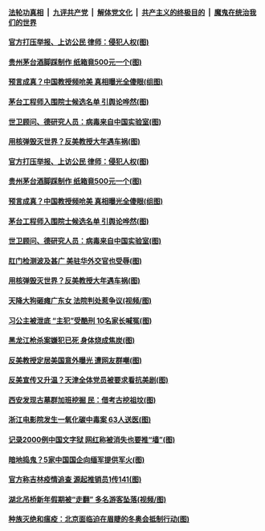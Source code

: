 

####  [法轮功真相](../../../../basic/blob/master/README.md?t=02200431) &nbsp;|&nbsp; [九评共产党](../../../../9ping.md/blob/master/README.md?t=02200431) &nbsp;|&nbsp; [解体党文化](../../../../jtdwh.md/blob/master/README.md?t=02200431)  &nbsp;|&nbsp; [共产主义的终极目的](../../../../gczydzjmd.md/blob/master/README.md?t=02200431) &nbsp;|&nbsp; [魔鬼在统治我们的世界](../../../../mgztzwmdsj.md/blob/master/README.md?t=02200431) 

#### [官方打压举报、上访公民 律师：侵犯人权(图)](../pages/p1/963075.md?t=02200431) 

#### [贵州茅台酒脚踩制作 纸箱竟500元一个(图)](../pages/p1/963055.md?t=02200431) 

#### [预言成真？中国教授频呛美 真相曝光全傻眼(组图)](../pages/p1/962983.md?t=02200431) 

#### [茅台工程师入围院士候选名单 引舆论哗然(图)](../pages/p1/963041.md?t=02200431) 

#### [世卫顾问、德研究人员：病毒来自中国实验室(图)](../pages/p1/963010.md?t=02200431) 

#### [用核弹毁灭世界？反美教授大年遇车祸(图)](../pages/p1/962985.md?t=02200431) 

#### [官方打压举报、上访公民 律师：侵犯人权(图)](../pages/p1/963075.md?t=02200431) 

#### [贵州茅台酒脚踩制作 纸箱竟500元一个(图)](../pages/p1/963055.md?t=02200431) 

#### [预言成真？中国教授频呛美 真相曝光全傻眼(组图)](../pages/p1/962983.md?t=02200431) 

#### [茅台工程师入围院士候选名单 引舆论哗然(图)](../pages/p1/963041.md?t=02200431) 


#### [世卫顾问、德研究人员：病毒来自中国实验室(图)](../pages/p1/963010.md?t=02200431) 

#### [肛门检测波及甚广 美驻华外交官也受辱(图)](../pages/p1/962992.md?t=02200431) 

#### [用核弹毁灭世界？反美教授大年遇车祸(图)](../pages/p1/962985.md?t=02200431) 

#### [天降大狗砸瘫广东女 法院判处惹争议(视频/图)](../pages/p1/962964.md?t=02200431) 

#### [习公主被泄底 “主犯”受酷刑 10名家长喊冤(图)](../pages/p1/962954.md?t=02200431) 

#### [黑龙江枪杀案嫌犯已死 身体烧成焦炭(图)](../pages/p1/962944.md?t=02200431) 

#### [反美教授定居美国意外曝光 遭网友群嘲(图)](../pages/p1/962920.md?t=02200431) 

#### [反美宣传又升温？天津全体党员被要求看抗美剧(图)](../pages/p1/962886.md?t=02200431) 

#### [西安发现古墓群加班挖掘 民：借考古挖祖坟(图)](../pages/p1/962936.md?t=02200431) 

#### [浙江电影院发生一氧化碳中毒案 63人送医(图)](../pages/p1/962918.md?t=02200431) 

#### [记录2000例中国文字狱 网红称被消失也要推“墙”(图)](../pages/p1/962872.md?t=02200431) 

#### [暗地捣鬼？5家中国国企向缅军提供军火(图)](../pages/p1/962871.md?t=02200431) 

#### [官方称吉林疫情追查 源起推销员1传141(图)](../pages/p1/962900.md?t=02200431) 

#### [湖北吊桥新年假期被“走翻” 多名游客坠落(视频/图)](../pages/p1/962870.md?t=02200431) 

#### [种族灭绝和瘟疫：北京面临迫在眉睫的冬奥会抵制行动(图)](../pages/p1/962841.md?t=02200431) 

